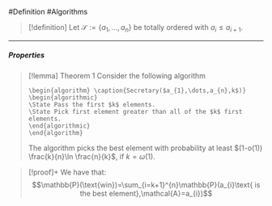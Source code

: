 #Definition #Algorithms 

> [!definition]
> Let $\mathcal{S}:=\{ a_{1},\dots,a_{n} \}$ be totally ordered with $a_{i}\leq a_{i+1}$. 
---
##### Properties
> [!lemma] Theorem 1
> Consider the following algorithm
> ```pseudo
> \begin{algorithm} \caption{Secretary($a_{1},\dots,a_{n},k$)}
> \begin{algorithmic} 
> \State Pass the first $k$ elements.
> \State Pick first element greater than all of the $k$ first elements.
> \end{algorithmic}
> \end{algorithm}
> ```
> The algorithm picks the best element with probability at least $(1-o(1)) \frac{k}{n}\ln \frac{n}{k}$, if $k=\omega(1)$.

> [!proof]+
> We have that: $$\mathbb{P}(\text{win})=\sum_{i=k+1}^{n}\mathbb{P}(a_{i}\text{ is the best element},\mathcal{A}=a_{i})$$